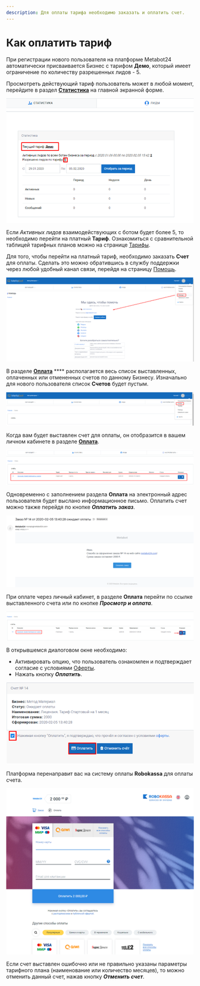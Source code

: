 ```yaml
---
description: Для оплаты тарифа необходимо заказать и оплатить счет.
---
```


# Как оплатить тариф

При регистрации нового пользователя на платформе Metabot24 автоматически присваивается Бизнес с тарифом **Демо**, который имеет ограничение по количеству разрешенных лидов - 5.

Просмотреть действующий тариф пользователь может в любой момент, перейдите в раздел [**Статистика**](https://app.metabot24.com/stat) на главной экранной форме.

![Форма "Статистика"](<../.gitbook/assets/izobrazhenie (202).png>)

Если _Активных лидов_ взаимодействующих с ботом будет более 5, то необходимо перейти на платный **Тариф**. Ознакомиться с сравнительной таблицей тарифных планов можно на странице [Тарифы](https://app.metabot24.com/pricing).

Для того, чтобы перейти на платный тариф, необходимо заказать **Счет** для оплаты. Сделать это можно обратившись в службу поддержки через любой удобный канал связи, перейдя на страницу [Помощь](https://app.metabot24.com/help). &#x20;

![Страница "Помощь"](<../.gitbook/assets/izobrazhenie (52).png>)

В разделе [**Оплата**](https://app.metabot24.com/orders) **** располагается весь список выставленных, оплаченных или отмененных счетов по данному Бизнесу. Изначально для нового пользователя список **Счетов** будет пустым.

![Страница "Счета"](<../.gitbook/assets/izobrazhenie (18).png>)

Когда вам будет выставлен счет для оплаты, он отобразится в вашем личном кабинете в разделе [**Оплата**](https://app.metabot24.com/orders).&#x20;

![Выставленные счета](<../.gitbook/assets/izobrazhenie (257).png>)

Одновременно с заполнением раздела **Оплата** на электронный адрес пользователя будет выслано информационное письмо. Оплатить счет можно также перейдя по кнопке _**Оплатить заказ**_.

![Информационное письмо на E-mail](<../.gitbook/assets/izobrazhenie (155).png>)

При оплате через личный кабинет, в разделе **Оплата** перейти по ссылке выставленного счета или по кнопке _**Просмотр и оплата**_.

![Просмотр и оплата](<../.gitbook/assets/izobrazhenie (192).png>)

В открывшемся диалоговом окне необходимо:

* Активировать опцию, что пользователь ознакомлен и подтверждает согласие с условиями [Оферты](https://app.metabot24.com/terms).
* Нажать кнопку _**Оплатить**_.

![](<../.gitbook/assets/izobrazhenie (313).png>)



Платформа перенаправит вас на систему оплаты **Robokassa** для оплаты счета.

![Система Robokassa](<../.gitbook/assets/izobrazhenie (163).png>)

Если счет выставлен ошибочно или не правильно указаны параметры тарифного плана (наименование или количество месяцев), то можно отменить данный счет, нажав кнопку _**Отменить счет**_.
